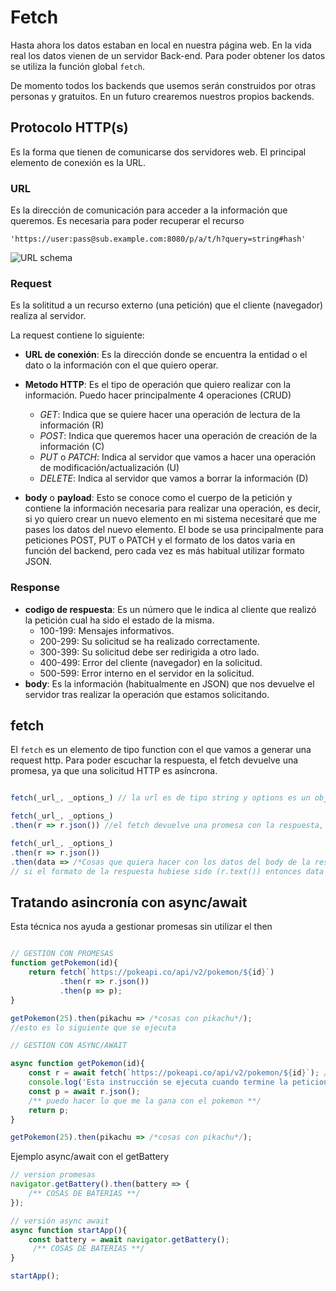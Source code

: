# Fetch

Hasta ahora los datos estaban en local en nuestra página web. En la vida real los datos vienen de un servidor Back-end. Para poder obtener los datos se utiliza la función global `fetch`.

De momento todos los backends que usemos serán construidos por otras personas y gratuitos. En un futuro crearemos nuestros propios backends.

## Protocolo HTTP(s)

Es la forma que tienen de comunicarse dos servidores web. El principal elemento de conexión es la URL.

### URL

Es la dirección de comunicación para acceder a la información que queremos. Es necesaria para poder recuperar el recurso

`'https://user:pass@sub.example.com:8080/p/a/t/h?query=string#hash'`

![URL schema](./img/url.png)

### Request

Es la solititud a un recurso externo (una petición) que el cliente (navegador) realiza al servidor.

La request contiene lo siguiente:

- **URL de conexión**: Es la dirección donde se encuentra la entidad o el dato o la información con el que quiero operar.
- **Metodo HTTP**: Es el tipo de operación que quiero realizar con la información. Puedo hacer principalmente 4 operaciones (CRUD)

  - _GET_: Indica que se quiere hacer una operación de lectura de la información (R)
  - _POST_: Indica que queremos hacer una operación de creación de la información (C)
  - _PUT_ o _PATCH_: Indica al servidor que vamos a hacer una operación de modificación/actualización (U)
  - _DELETE_: Indica al servidor que vamos a borrar la información (D)

- **body** o **payload**: Esto se conoce como el cuerpo de la petición y contiene la información necesaria para realizar una operación, es decir, si yo quiero crear un nuevo elemento en mi sistema necesitaré que me pases los datos del nuevo elemento. El bode se usa principalmente para peticiones POST, PUT o PATCH y el formato de los datos varia en función del backend, pero cada vez es más habitual utilizar formato JSON.

### Response

- **codigo de respuesta**: Es un número que le indica al cliente que realizó la petición cual ha sido el estado de la misma.
  - 100-199: Mensajes informativos.
  - 200-299: Su solicitud se ha realizado correctamente.
  - 300-399: Su solicitud debe ser redirigida a otro lado.
  - 400-499: Error del cliente (navegador) en la solicitud.
  - 500-599: Error interno en el servidor en la solicitud.
- **body**: Es la información (habitualmente en JSON) que nos devuelve el servidor tras realizar la operación que estamos solicitando.

## fetch

El `fetch` es un elemento de tipo function con el que vamos a generar una request http. Para poder escuchar la respuesta, el fetch devuelve una promesa, ya que una solicitud HTTP es asíncrona.

```js

fetch(_url_, _options_) // la url es de tipo string y options es un objeto para especificar otros métodos HTTP y dar valor al body de la solicitud. El método HTTP por defecto si no hay options es GET

fetch(_url_, _options_)
.then(r => r.json()) //el fetch devuelve una promesa con la respuesta, pero todavía sin los datos ya que necesitamos indicarle en qué formato queremos esos datos (texto, blobs, JSON, etc). En la r tambien tendremos el status http y más información de la respuesta HTTP. En este ejemplo estamos pasando los datos a JSON

fetch(_url_, _options_)
.then(r => r.json())
.then(data => /*Cosas que quiera hacer con los datos del body de la respuesta*/ )
// si el formato de la respuesta hubiese sido (r.text()) entonces data sería de tipo string. Al ser r.json() data es un objeto JS.

```

## Tratando asincronía con async/await

Esta técnica nos ayuda a gestionar promesas sin utilizar el then

```js

// GESTION CON PROMESAS
function getPokemon(id){
    return fetch(`https://pokeapi.co/api/v2/pokemon/${id}`)
           .then(r => r.json())
           .then(p => p);
}

getPokemon(25).then(pikachu => /*cosas con pikachu*/);
//esto es lo siguiente que se ejecuta

// GESTION CON ASYNC/AWAIT

async function getPokemon(id){
    const r = await fetch(`https://pokeapi.co/api/v2/pokemon/${id}`); // lo que devolvía la promesa en el resolve es lo que ahora devuelve el await y lo podemos guardar
    console.log('Esta instrucción se ejecuta cuando termine la peticion(asincronía)');
    const p = await r.json();
    /** puedo hacer lo que me la gana con el pokemon **/
    return p;
}

getPokemon(25).then(pikachu => /*cosas con pikachu*/);

```

Ejemplo async/await con el getBattery

```js
// version promesas
navigator.getBattery().then(battery => {
    /** COSAS DE BATERIAS **/
});

// versión async await
async function startApp(){
    const battery = await navigator.getBattery();
     /** COSAS DE BATERIAS **/
}

startApp();

```
